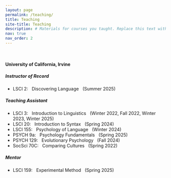 ```yaml
---
layout: page
permalink: /teaching/
title: Teaching
site-title: Teaching
description: # Materials for courses you taught. Replace this text with your description.
nav: true
nav_order: 2
---
```


<br/>

#### University of California, Irvine


##### Instructor of Record

- LSCI 2: &nbsp; Discovering Language &nbsp; (Summer 2025)


##### Teaching Assistant

- LSCI 3: &nbsp; Introduction to Linguistics &nbsp; (Winter 2022, Fall 2022, Winter 2023, Winter 2025)
- LSCI 20: &nbsp; Introduction to Syntax &nbsp; (Spring 2024)
- LSCI 155: &nbsp; Psychology of Language &nbsp; (Winter 2024)
- PSYCH 9a: &nbsp; Psychology Fundamentals &nbsp; (Spring 2025)
- PSYCH 129: &nbsp; Evolutionary Psychology &nbsp; (Fall 2024)
- SocSci 70C: &nbsp; Comparing Cultures &nbsp; (Spring 2022)


##### Mentor

- LSCI 159: &nbsp; Experimental Method &nbsp; (Spring 2025)
